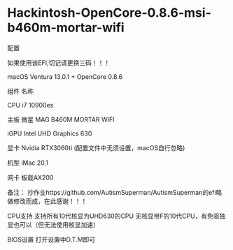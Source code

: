 # Hackintosh-OpenCore-0.8.6-msi-b460m-mortar-wifi
配置

如果使用该EFI,切记请更换三码！！！

macOS Ventura 13.0.1 + OpenCore 0.8.6

组件	名称

CPU	i7 10900es

主板	微星 MAG B460M MORTAR WIFI

iGPU Intel UHD Graphics 630

显卡	 Nvidia RTX3060ti (配置文件中无须设置，macOS自行忽略)

机型	iMac 20,1

网卡	板载AX200 





备注：
抄作业https://github.com/AutismSuperman/AutismSuperman的efi略做修改而成，在此感谢！！！

CPU支持
 支持所有10代核显为UHD630的CPU
 无核显带F的10代CPU，有免驱独显也可以（但无法使用核显加速）

BIOS设置
打开设置中D.T.M即可
